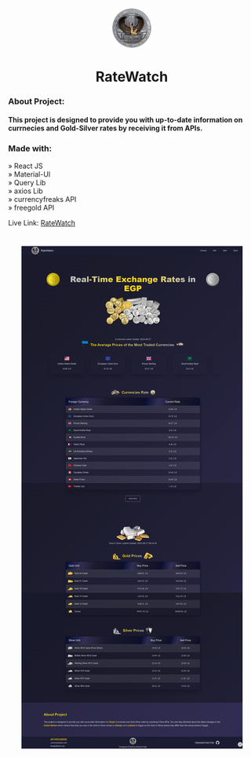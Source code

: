 <div align="center"><img style="width:16%" src="./public/logo.png"/></div>

<h1 align="center"> RateWatch </h1>

### About Project:

#### This project is designed to provide you with up-to-date information on currnecies and Gold-Silver rates by receiving it from APIs.

### Made with:

» React JS <br>
» Material-UI <br>
» Query Lib <br>
» axios Lib <br>
» currencyfreaks API <br>
» freegold API <br>

Live Link: <a href=''>RateWatch</a>

<h1 align="center" >
<img src="./public/img/rateWatch.img.png" alt="rate-watch-cover">
</h1>
